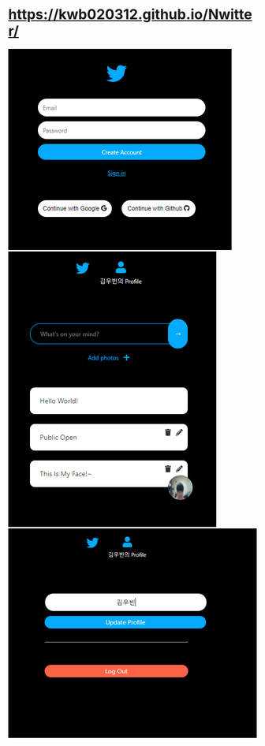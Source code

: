 # https://kwb020312.github.io/Nwitter/

<img src="./login.PNG">
<img src="./board.PNG">
<img src="./profile.PNG">
